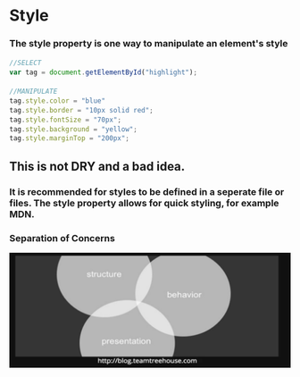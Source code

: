 
# Style
### The style property is one way to manipulate an element's style

```javascript
//SELECT
var tag = document.getElementById("highlight");

//MANIPULATE
tag.style.color = "blue"
tag.style.border = "10px solid red";
tag.style.fontSize = "70px";
tag.style.background = "yellow";
tag.style.marginTop = "200px";
```
## This is not DRY and a bad idea. 
### It is recommended for styles to be defined in a seperate file or files. The style property allows for quick styling, for example MDN.

### Separation of Concerns


![Image of seperation of concerns](sepCon.png)